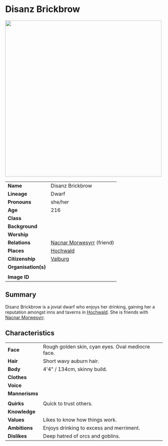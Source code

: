 # Disanz Brickbrow

<img src="https://raw.githubusercontent.com/jesskelsall/astarus-images/main/characters/portraits/imageid.png" height="500" />

|||
| --- | --- |
| **Name** | Disanz Brickbrow | character.4
| **Lineage** | Dwarf |
| **Pronouns** | she/her |
| **Age** | 216 |
| **Class** | |
| **Background** | |
| **Worship** | |
| **Relations** | [Nacnar Morwesyrr](nacnar-morwesyrr.md) (friend) |
| **Places** | [Hochwald](../places/cities/hochwald.md) |
| **Citizenship** | [Valburg](../civilisations/nilsavnic-alliance/states/valburg.md) |
| **Organisation(s)** | |
|||
| **Image ID** | |

## Summary

Disanz Brickbrow is a jovial dwarf who enjoys her drinking, gaining her a reputation amongst inns and taverns in [Hochwald](../places/cities/hochwald.md). She is friends with [Nacnar Morwesyrr](nacnar-morwesyrr.md).

## Characteristics

| | |
| --- | --- |
| **Face** | Rough golden skin, cyan eyes. Oval mediocre face. | characteristics.2
| **Hair** | Short wavy auburn hair. |
| **Body** | 4'4" / 134cm, skinny build. |
| **Clothes** | |
| **Voice** | |
| **Mannerisms** | |
| | |
| **Quirks** | Quick to trust others. |
| **Knowledge** | |
| **Values** | Likes to know how things work. |
| **Ambitions** | Enjoys drinking to excess and merriment. |
| **Dislikes** | Deep hatred of orcs and goblins. |
